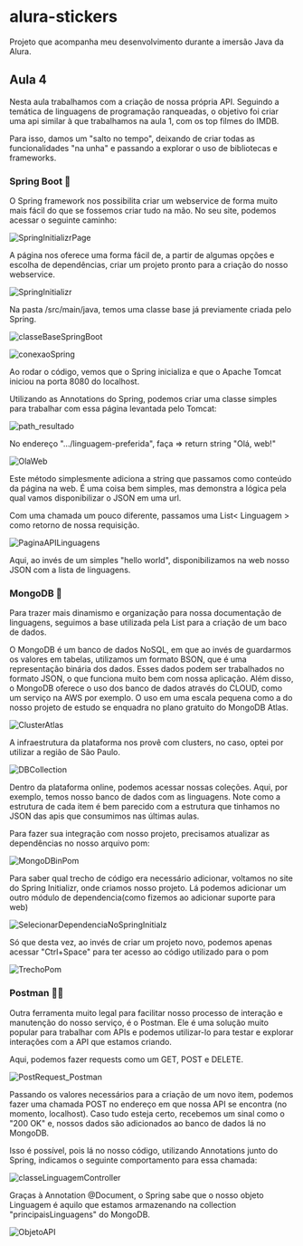 # alura-stickers

Projeto que acompanha meu desenvolvimento durante a imersão Java da Alura.

## Aula 4

Nesta aula trabalhamos com a criação de nossa própria API. Seguindo a temática de linguagens de programação ranqueadas, o objetivo foi criar uma api similar à que trabalhamos na aula 1, com os top filmes do IMDB.

Para isso, damos um "salto no tempo", deixando de criar todas as funcionalidades "na unha" e passando a explorar o uso de bibliotecas e frameworks.

### Spring Boot 🌱

O Spring framework nos possibilita criar um webservice de forma muito mais fácil do que se fossemos criar tudo na mão. No seu site, podemos acessar o seguinte caminho:

![SpringInitializrPage](https://user-images.githubusercontent.com/79609859/232253591-c6667b79-c1b1-48d4-b495-b01fbee4eeb1.PNG)

A página nos oferece uma forma fácil de, a partir de algumas opções e escolha de dependências, criar um projeto pronto para a criação do nosso webservice.

![SpringInitializr](https://user-images.githubusercontent.com/79609859/232253711-1bb66b93-19a7-4d25-85eb-97f15caa9962.PNG)

Na pasta /src/main/java, temos uma classe base já previamente criada pelo Spring.

![classeBaseSpringBoot](https://user-images.githubusercontent.com/79609859/232254788-d33d88b9-e360-47be-9f9a-67f46431fda4.PNG)

![conexaoSpring](https://user-images.githubusercontent.com/79609859/232253762-ed95e877-1b1c-4c86-a8e4-ecdcadcf70a2.png)

Ao rodar o código, vemos que o Spring inicializa e que o Apache Tomcat iniciou na porta 8080 do localhost.

Utilizando as Annotations do Spring, podemos criar uma classe simples para trabalhar com essa página levantada pelo Tomcat:

![path_resultado](https://user-images.githubusercontent.com/79609859/232253886-1e7a5bac-46c7-468e-875c-50c81445fa9d.png)

No endereço ".../linguagem-preferida", faça => return string "Olá, web!"

![OlaWeb](https://user-images.githubusercontent.com/79609859/232254357-ea618e7c-2737-49d4-888f-1d930b8aa645.PNG)

Este método simplesmente adiciona a string que passamos como conteúdo da página na web. É uma coisa bem simples, mas demonstra a lógica pela qual vamos disponibilizar o JSON em uma url.

Com uma chamada um pouco diferente, passamos uma List< Linguagem > como retorno de nossa requisição.

![PaginaAPILinguagens](https://user-images.githubusercontent.com/79609859/232253900-4795548a-adaf-4ec1-a1ba-7f24c8ef188a.png)

Aqui, ao invés de um simples "hello world", disponibilizamos na web nosso JSON com a lista de linguagens.

### MongoDB 🌿

Para trazer mais dinamismo e organização para nossa documentação de linguagens, seguimos a base utilizada pela List<Linguagem> para a criação de um baco de dados.

O MongoDB é um banco de dados NoSQL, em que ao invés de guardarmos os valores em tabelas, utilizamos um formato BSON, que é uma representação binária dos dados. Esses dados podem ser trabalhados no formato JSON, o que funciona muito bem com nossa aplicação.
Além disso, o MongoDB oferece o uso dos banco de dados através do CLOUD, como um serviço na AWS por exemplo. O uso em uma escala pequena como a do nosso projeto de estudo se enquadra no plano gratuito do MongoDB Atlas.

![ClusterAtlas](https://user-images.githubusercontent.com/79609859/232252794-1712be3d-f7a1-488b-bb3f-b8b8879f195f.PNG)

A infraestrutura da plataforma nos provê com clusters, no caso, optei por utilizar a região de São Paulo.

![DBCollection](https://user-images.githubusercontent.com/79609859/232252819-4ba7c6ee-5606-4359-b881-c27866da2365.PNG)

Dentro da plataforma online, podemos acessar nossas coleções. Aqui, por exemplo, temos nosso banco de dados com as linguagens. Note como a estrutura de cada item é bem parecido com a estrutura que tinhamos no JSON das apis que consumimos nas últimas aulas.

Para fazer sua integração com nosso projeto, precisamos atualizar as dependências no nosso arquivo pom:

![MongoDBinPom](https://user-images.githubusercontent.com/79609859/232254027-b0e1720d-9d7f-4c70-99a3-d29514bff1a6.PNG)

Para saber qual trecho de código era necessário adicionar, voltamos no site do Spring Initializr, onde criamos nosso projeto. Lá podemos adicionar um outro módulo de dependencia(como fizemos ao adicionar suporte para web)

![SelecionarDependenciaNoSpringInitialz](https://user-images.githubusercontent.com/79609859/232254068-128b6470-1eb1-4efe-a5ab-f05e21642b2f.PNG)

Só que desta vez, ao invés de criar um projeto novo, podemos apenas acessar "Ctrl+Space" para ter acesso ao código utilizado para o pom

![TrechoPom](https://user-images.githubusercontent.com/79609859/232254197-214bf08f-c3a3-4baf-a00a-e7db8ec7b886.PNG)


### Postman 🐱‍🏍

Outra ferramenta muito legal para facilitar nosso processo de interação e manutenção do nosso serviço, é o Postman. Ele é uma solução muito popular para trabalhar com APIs e podemos utilizar-lo para testar e explorar interações com a API que estamos criando.

Aqui, podemos fazer requests como um GET, POST e DELETE.

![PostRequest_Postman](https://user-images.githubusercontent.com/79609859/232253086-9e29ef9b-fa4f-415f-97f5-7eba4904f65f.PNG)

Passando os valores necessários para a criação de um novo item, podemos fazer uma chamada POST no endereço em que nossa API se encontra (no momento, localhost).
Caso tudo esteja certo, recebemos um sinal como o "200 OK" e, nossos dados são adicionados ao banco de dados lá no MongoDB.

Isso é possível, pois lá no nosso código, utilizando Annotations junto do Spring, indicamos o seguinte comportamento para essa chamada:

![classeLinguagemController](https://user-images.githubusercontent.com/79609859/232253241-c5271b02-9628-4c0d-9b4e-039423220835.PNG)

Graças à Annotation @Document, o Spring sabe que o nosso objeto Linguagem é aquilo que estamos armazenando na collection "principaisLinguagens" do MongoDB.

![ObjetoAPI](https://user-images.githubusercontent.com/79609859/232253265-7838e5b6-a1f2-4602-be44-caa108330d08.PNG)

